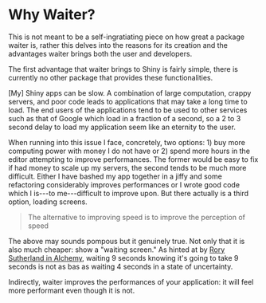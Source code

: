 # Why Waiter?

This is not meant to be a self-ingratiating piece on how great a package waiter is, rather this delves into the reasons for its creation and the advantages waiter brings both the user and developers.

The first advantage that waiter brings to Shiny is fairly simple, there is currently no other package that provides these functionalities.

[My] Shiny apps can be slow. A combination of large computation, crappy servers, and poor code leads to applications that may take a long time to load. The end users of the applications tend to be used to other services such as that of Google which load in a fraction of a second, so a 2 to 3 second delay to load my application seem like an eternity to the user.

When running into this issue I face, concretely, two options: 1) buy more computing power with money I do not have or 2) spend more hours in the editor attempting to improve performances. The former would be easy to fix if had money to scale up my servers, the second tends to be much more difficult. Either I have bashed my app together in a jiffy and some refactoring considerably improves performances or I wrote good code which I is---to me---difficult to improve upon. But there actually is a third option, loading screens.

> The alternative to improving speed is to improve the perception of speed

The above may sounds pompous but it genuinely true. Not only that it is also much cheaper: show a "waiting screen." As hinted at by [Rory Sutherland in Alchemy](https://www.amazon.co.uk/Alchemy-Surprising-Power-Ideas-Sense/dp/0753556502), waiting 9 seconds knowing it's going to take 9 seconds is not as bas as waiting 4 seconds in a state of uncertainty.

Indirectly, waiter improves the performances of your application: it will feel more performant even though it is not.
